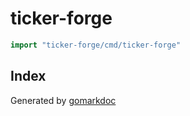<!-- Code generated by gomarkdoc. DO NOT EDIT -->

# ticker\-forge

```go
import "ticker-forge/cmd/ticker-forge"
```

## Index



Generated by [gomarkdoc](<https://github.com/princjef/gomarkdoc>)
